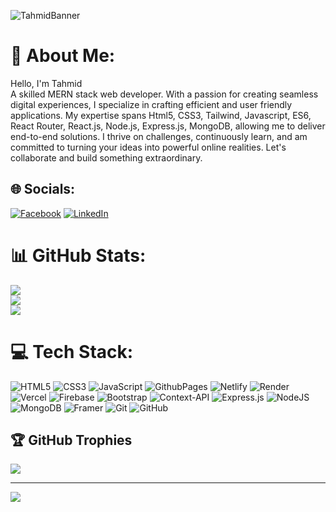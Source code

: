 

![TahmidBanner](https://github.com/user-attachments/assets/6e179cee-cf05-4575-8a4c-444771870e92)





# 💫 About Me:
Hello, I'm Tahmid<br>A skilled MERN stack web developer. With a passion for creating seamless digital experiences, I specialize in crafting efficient and user friendly applications. My expertise spans Html5, CSS3, Tailwind, Javascript, ES6, React Router, React.js, Node.js, Express.js, MongoDB, allowing me to deliver end-to-end solutions. I thrive on challenges, continuously learn, and am committed to turning your ideas into powerful online realities. Let's collaborate and build something extraordinary.


## 🌐 Socials:
[![Facebook](https://img.shields.io/badge/Facebook-%231877F2.svg?logo=Facebook&logoColor=white)](https://facebook.com/TahmidAlamJG) 
[![LinkedIn](https://img.shields.io/badge/LinkedIn-%230077B5.svg?logo=linkedin&logoColor=white)](https://linkedin.com/in/tahmidalamjg) 

# 📊 GitHub Stats:
![](https://github-readme-stats.vercel.app/api?username=tahmid122&theme=dark&hide_border=false&include_all_commits=false&count_private=false)<br/>
![](https://github-readme-streak-stats.herokuapp.com/?user=tahmid122&theme=dark&hide_border=false)<br/>
![](https://github-readme-stats.vercel.app/api/top-langs/?username=tahmid122&theme=dark&hide_border=false&include_all_commits=false&count_private=false&layout=compact)


# 💻 Tech Stack:
![HTML5](https://img.shields.io/badge/html5-%23E34F26.svg?style=for-the-badge&logo=html5&logoColor=white) ![CSS3](https://img.shields.io/badge/css3-%231572B6.svg?style=for-the-badge&logo=css3&logoColor=white) ![JavaScript](https://img.shields.io/badge/javascript-%23323330.svg?style=for-the-badge&logo=javascript&logoColor=%23F7DF1E) ![GithubPages](https://img.shields.io/badge/github%20pages-121013?style=for-the-badge&logo=github&logoColor=white) ![Netlify](https://img.shields.io/badge/netlify-%23000000.svg?style=for-the-badge&logo=netlify&logoColor=#00C7B7) ![Render](https://img.shields.io/badge/Render-%46E3B7.svg?style=for-the-badge&logo=render&logoColor=white) ![Vercel](https://img.shields.io/badge/vercel-%23000000.svg?style=for-the-badge&logo=vercel&logoColor=white) ![Firebase](https://img.shields.io/badge/firebase-%23039BE5.svg?style=for-the-badge&logo=firebase) ![Bootstrap](https://img.shields.io/badge/bootstrap-%238511FA.svg?style=for-the-badge&logo=bootstrap&logoColor=white) ![Context-API](https://img.shields.io/badge/Context--Api-000000?style=for-the-badge&logo=react) ![Express.js](https://img.shields.io/badge/express.js-%23404d59.svg?style=for-the-badge&logo=express&logoColor=%2361DAFB) ![NodeJS](https://img.shields.io/badge/node.js-6DA55F?style=for-the-badge&logo=node.js&logoColor=white) ![MongoDB](https://img.shields.io/badge/MongoDB-%234ea94b.svg?style=for-the-badge&logo=mongodb&logoColor=white) ![Framer](https://img.shields.io/badge/Framer-black?style=for-the-badge&logo=framer&logoColor=blue) ![Git](https://img.shields.io/badge/git-%23F05033.svg?style=for-the-badge&logo=git&logoColor=white) ![GitHub](https://img.shields.io/badge/github-%23121011.svg?style=for-the-badge&logo=github&logoColor=white)


## 🏆 GitHub Trophies
![](https://github-profile-trophy.vercel.app/?username=tahmid122&theme=radical&no-frame=false&no-bg=true&margin-w=4)

---
[![](https://visitcount.itsvg.in/api?id=tahmid122&icon=0&color=0)](https://visitcount.itsvg.in)

<!-- Proudly created with GPRM ( https://gprm.itsvg.in ) -->
